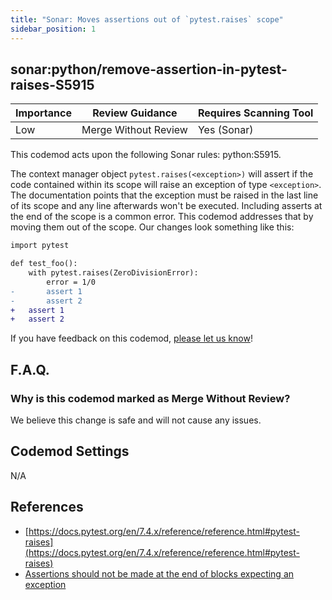 ```yaml
---
title: "Sonar: Moves assertions out of `pytest.raises` scope"
sidebar_position: 1
---
```


## sonar:python/remove-assertion-in-pytest-raises-S5915

| Importance | Review Guidance      | Requires Scanning Tool |
| ---------- | -------------------- | ---------------------- |
| Low        | Merge Without Review | Yes (Sonar)            |

This codemod acts upon the following Sonar rules: python:S5915.

The context manager object `pytest.raises(<exception>)` will assert if the code contained within its scope will raise an exception of type `<exception>`. The documentation points that the exception must be raised in the last line of its scope and any line afterwards won't be executed.
Including asserts at the end of the scope is a common error. This codemod addresses that by moving them out of the scope.
Our changes look something like this:

```diff
import pytest

def test_foo():
    with pytest.raises(ZeroDivisionError):
        error = 1/0
-       assert 1
-       assert 2
+   assert 1
+   assert 2
```

If you have feedback on this codemod, [please let us know](mailto:feedback@pixee.ai)!

## F.A.Q.

### Why is this codemod marked as Merge Without Review?

We believe this change is safe and will not cause any issues.

## Codemod Settings

N/A

## References

- [https://docs.pytest.org/en/7.4.x/reference/reference.html#pytest-raises](https://docs.pytest.org/en/7.4.x/reference/reference.html#pytest-raises)
- [Assertions should not be made at the end of blocks expecting an exception](https://rules.sonarsource.com/python/type/Bug/RSPEC-5915/)
